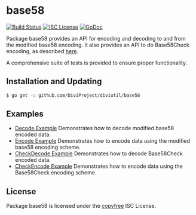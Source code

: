 base58
==========

[![Build Status](http://img.shields.io/travis/DiviProject/diviutil.svg)](https://travis-ci.org/DiviProject/diviutil)
[![ISC License](http://img.shields.io/badge/license-ISC-blue.svg)](http://copyfree.org)
[![GoDoc](https://img.shields.io/badge/godoc-reference-blue.svg)](http://godoc.org/github.com/DiviProject/diviutil/base58)

Package base58 provides an API for encoding and decoding to and from the
modified base58 encoding.  It also provides an API to do Base58Check encoding,
as described [here](https://en.bitcoin.it/wiki/Base58Check_encoding).

A comprehensive suite of tests is provided to ensure proper functionality.

## Installation and Updating

```bash
$ go get -u github.com/DiviProject/diviutil/base58
```

## Examples

* [Decode Example](http://godoc.org/github.com/DiviProject/diviutil/base58#example-Decode)
  Demonstrates how to decode modified base58 encoded data.
* [Encode Example](http://godoc.org/github.com/DiviProject/diviutil/base58#example-Encode)
  Demonstrates how to encode data using the modified base58 encoding scheme.
* [CheckDecode Example](http://godoc.org/github.com/DiviProject/diviutil/base58#example-CheckDecode)
  Demonstrates how to decode Base58Check encoded data.
* [CheckEncode Example](http://godoc.org/github.com/DiviProject/diviutil/base58#example-CheckEncode)
  Demonstrates how to encode data using the Base58Check encoding scheme.

## License

Package base58 is licensed under the [copyfree](http://copyfree.org) ISC
License.

